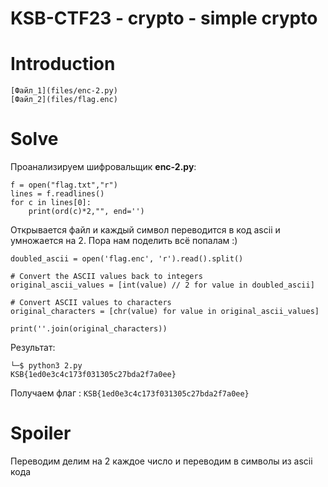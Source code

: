 # KSB-CTF23 - crypto - simple crypto


# Introduction

```
[Файл_1](files/enc-2.py)
[Файл_2](files/flag.enc)
```


# Solve

Проанализируем шифровальщик **enc-2.py**:

```
f = open("flag.txt","r")
lines = f.readlines()
for c in lines[0]:
	print(ord(c)*2,"", end='')
```

Открывается файл и каждый символ переводится в код ascii и умножается на 2. Пора нам поделить всё попалам :)

```
doubled_ascii = open('flag.enc', 'r').read().split()

# Convert the ASCII values back to integers
original_ascii_values = [int(value) // 2 for value in doubled_ascii]

# Convert ASCII values to characters
original_characters = [chr(value) for value in original_ascii_values]

print(''.join(original_characters))
```

Результат:

```
└─$ python3 2.py     
KSB{1ed0e3c4c173f031305c27bda2f7a0ee}
```

Получаем флаг : `KSB{1ed0e3c4c173f031305c27bda2f7a0ee}` 


# Spoiler

Переводим делим на 2 каждое число и переводим в символы из ascii кода